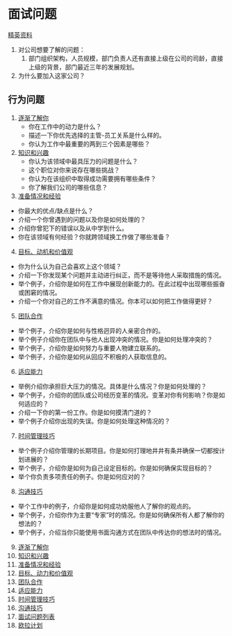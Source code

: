 # 面试问题
[精英资料](http://blog.udacity.com/2015/12/storytelling-personal-branding-and-getting-hired.html?_ga=1.178380836.1263722407.1461268066)
1. 对公司想要了解的问题：
    1. 部门组织架构，人员规模，部门负责人还有直接上级在公司的司龄，直接上级的背景，部门最近三年的发展规划。
1. 为什么要加入这家公司？

## 行为问题
1. [逐渐了解你](https://discussions.udacity.com/t/interviewing-course-getting-to-know-you-questions/35750)
    - 你在工作中的动力是什么？
    - 描述一下你优先选择的主管-员工关系是什么样的。
    - 你认为工作中最重要的两到三个因素是哪些？
2. [知识和兴趣](https://discussions.udacity.com/t/interviewing-course-knowledge-interests-questions/35752)
    - 你认为该领域中最具压力的问题是什么？
    - 这个职位对你来说存在哪些挑战？
    - 你认为在该组织中取得成功需要拥有哪些条件？
    - 你了解我们公司的哪些信息？
3. [准备情况和经验](https://discussions.udacity.com/t/interviewing-course-readiness-experience-questions/35753)
  - 你最大的优点/缺点是什么？
  - 介绍一个你曾遇到的问题以及你是如何处理的？
  - 介绍你曾犯下的错误以及从中学到什么。
  - 你在该领域有何经验？你就跨领域换工作做了哪些准备？
4. [目标、动机和价值观](https://discussions.udacity.com/t/interviewing-course-goals-motivation-values-questions/35754)
  - 你为什么认为自己会喜欢上这个领域？
  - 介绍一下你发现某个问题并主动进行纠正，而不是等待他人采取措施的情况。
  - 举个例子，介绍你是如何在工作中展现创新能力的。在此过程中出现哪些振奋或困窘的情况。
  - 介绍一个你对自己的工作不满意的情况。你本可以如何把工作做得更好？
5. [团队合作](https://discussions.udacity.com/t/interviewing-course-teamwork-questions/35748)
  - 举个例子，介绍你是如何与性格迥异的人亲密合作的。
  - 举个例子介绍你在团队中与他人出现冲突的情况。你是如何处理冲突的？
  - 举个例子，介绍你是如何努力与重要人物建立联系的。
  - 举个例子，介绍你是如何从回应不积极的人获取信息的。
6. [适应能力](https://discussions.udacity.com/t/interviewing-course-ability-to-adapt-questions/35755)
  - 举例介绍你承担巨大压力的情况。具体是什么情况？你是如何处理的？
  - 举个例子，介绍你的团队或公司经历变革的情况。变革对你有何影响？你是如何适应的？
  - 介绍一下你的第一份工作。你是如何摸清门道的？
  - 举个例子介绍你出现的失误。你是如何处理这种情况的？
7. [时间管理技巧](https://discussions.udacity.com/t/interviewing-course-time-management-skills-questions/35757)
  - 举个例子介绍你管理的长期项目。你是如何打理地井井有条并确保一切都按计划进展的？
  - 举个例子，介绍你是如何为自己设定目标的。你是如何确保实现目标的？
  - 举个你负责多项责任的例子。你是如何应对的？
8. [沟通技巧](https://discussions.udacity.com/t/interviewing-course-communication-skills-questions/35758)
  - 举个工作中的例子，介绍你是如何成功劝服他人了解你的观点的。
  - 举个例子，介绍你作为主要“专家”时的情况。你是如何确保所有人都了解你的想法的？
  - 举个例子，介绍当你只能使用书面沟通方式在团队中传达你的想法时的情况。
9. [逐渐了解你](https://discussions.udacity.com/t/interviewing-course-getting-to-know-you-questions/28276)
10. [知识和兴趣](https://discussions.udacity.com/t/interviewing-course-knowledge-interests-questions/28277)
11. [准备情况和经验](https://discussions.udacity.com/t/interviewing-course-readiness-experience-questions/28278)
12. [目标、动力和价值观](https://discussions.udacity.com/t/interviewing-course-goals-motivation-values-questions/28279)
13. [团队合作](https://discussions.udacity.com/t/interviewing-course-teamwork-questions/28280)
14. [适应能力](https://discussions.udacity.com/t/interviewing-course-ability-to-adapt-questions/28281)
15. [时间管理技巧](https://discussions.udacity.com/t/interviewing-course-time-management-skills-questions/28282)
16. [沟通技巧](https://discussions.udacity.com/t/interviewing-course-communication-skills-questions/28283)
17. [面试问题列表](https://www.reddit.com/r/cscareerquestions/comments/20ahfq/heres_a_pretty_big_list_of_programming_interview/)
18. [欧拉计划](https://projecteuler.net/)

